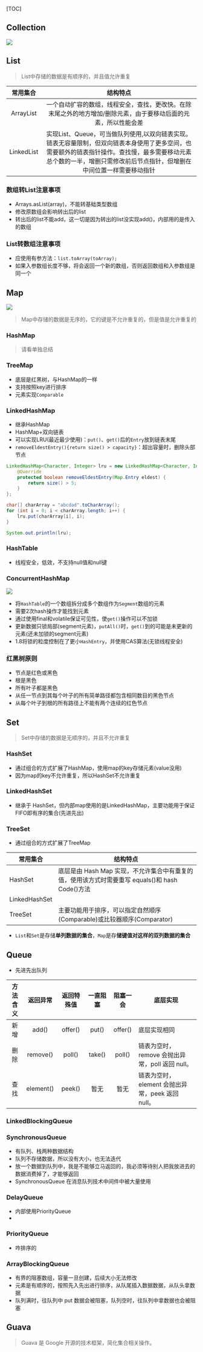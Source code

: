 [TOC]

## Collection
![](https://gitee.com/hysbtr/pic/raw/master/collection.png)

## List
> List中存储的数据是有顺序的，并且值允许重复

常用集合 | 结构特点
:---: | :---:
ArrayList | 一个自动扩容的数组，线程安全，查找，更改快。在除末尾之外的地方增加/删除元素，由于要移动后面的元素，所以性能会差
LinkedList | 实现List、Queue，可当做队列使用,以双向链表实现。链表无容量限制，但双向链表本身使用了更多空间，也需要额外的链表指针操作。查找慢，最多需要移动元素总个数的一半，增删只需修改前后节点指针，但增删在中间位置一样需要移动指针

### 数组转List注意事项
* Arrays.asList(array)，不能转基础类型数组
* 修改原数组会影响转出后的list
* 转出后的list不能add，这一切是因为转出的list没实现add()，内部用的是传入的数组

### List转数组注意事项
* 应使用有参方法：`list.toArray(toArray);`
* 如果入参数组长度不够，将会返回一个新的数组，否则返回数组和入参数组是同一个

## Map
![](https://gitee.com/hysbtr/pic/raw/master/map.jpg)
> Map中存储的数据是无序的，它的键是不允许重复的，但是值是允许重复的

### HashMap
> 请看单独总结

### TreeMap
* 底层是红黑树，与HashMap的一样
* 支持按照key进行排序
* 元素实现`Comparable`

### LinkedHashMap
* 继承HashMap
* HashMap+双向链表
* 可以实现LRU(最近最少使用)：`put()`、`get()`后的`Entry`放到链表末尾
* `removeEldestEntry(){return size() > capacity}`：超出容量时，删除头部节点

```java
LinkedHashMap<Character, Integer> lru = new LinkedHashMap<Character, Integer>(16, 0.75f, true) {
    @Override
    protected boolean removeEldestEntry(Map.Entry eldest) {
        return size() > 5;
    }
};

char[] charArray = "abcdad".toCharArray();
for (int i = 0; i < charArray.length; i++) {
    lru.put(charArray[i], i);
}

System.out.println(lru);
```

### HashTable
* 线程安全，低效，不支持null值和null键

### ConcurrentHashMap
![](https://gitee.com/hysbtr/pic/raw/master/concurrentHashMap.jpg)

* 将`HashTable`的一个数组拆分成多个数组作为`Segment`数组的元素
* 需要2次hash操作才能找到元素
* 通过使用final和volatile保证可见性，使`get()`操作可以不加锁
* 更新数据只锁局部(segment元素)，`putAll()`时，`get()`到的可能是未更新的元素(还未加锁的segment元素)
* 1.8将锁的粒度控制在了更小`HashEntry`，并使用CAS算法(无锁线程安全)

### 红黑树原则
* 节点是红色或黑色
* 根是黑色
* 所有叶子都是黑色
* 从任一节点到其每个叶子的所有简单路径都包含相同数目的黑色节点
* 从每个叶子到根的所有路径上不能有两个连续的红色节点

## Set
> Set中存储的数据是无顺序的，并且不允许重复

### HashSet
* 通过组合的方式扩展了HashMap，使用map的key存储元素(value没用)
* 因为map的key不允许重复，所以HashSet不允许重复

### LinkedHashSet
* 继承于 HashSet，但内部map使用的是LinkedHashMap，主要功能用于保证FIFO即有序的集合(先进先出)

### TreeSet
* 通过组合的方式扩展了TreeMap

常用集合 | 结构特点
--- | ---
HashSet | 底层是由 Hash Map 实现，不允许集合中有重复的值，使用该方式时需要重写 equals()和 hash Code()方法
LinkedHashSet | 
TreeSet | 主要功能用于排序，可以指定自然顺序(Comparable)或比较器顺序(Comparator)

* `List`和`Set`是存储**单列数据的集合**，`Map`是存**储键值对这样的双列数据的集合**

## Queue

* 先进先出队列

方法含义 | 返回异常 | 返回特殊值 | 一直阻塞 | 阻塞一会 | 底层实现
:---: | :---: | :---: | :---: | :---: | ---
新增 | add() | offer() | put() | offer() | 底层实现相同
删除 | remove() | poll() | take() |poll() | 链表为空时，remove 会抛出异常，poll 返回 null。
查找 | element() | peek() | 暂无 |暂无 | 链表为空时，element 会抛出异常，peek 返回 null。

### LinkedBlockingQueue

### SynchronousQueue
* 有队列、栈两种数据结构
* 队列不存储数据，所以没有大小，也无法迭代
* 放一个数据到队列中，我是不能够立马返回的，我必须等待别人把我放进去的数据消费掉了，才能够返回
* SynchronousQueue 在消息队列技术中间件中被大量使用

### DelayQueue
* 内部使用PriorityQueue
* 

### PriorityQueue
* 咋排序的

### ArrayBlockingQueue
* 有界的阻塞数组，容量一旦创建，后续大小无法修改
* 元素是有顺序的，按照先入先出进行排序，从队尾插入数据数据，从队头拿数据
* 队列满时，往队列中 put 数据会被阻塞，队列空时，往队列中拿数据也会被阻塞

## Guava
> Guava 是 Google 开源的技术框架，简化集合相关操作。
